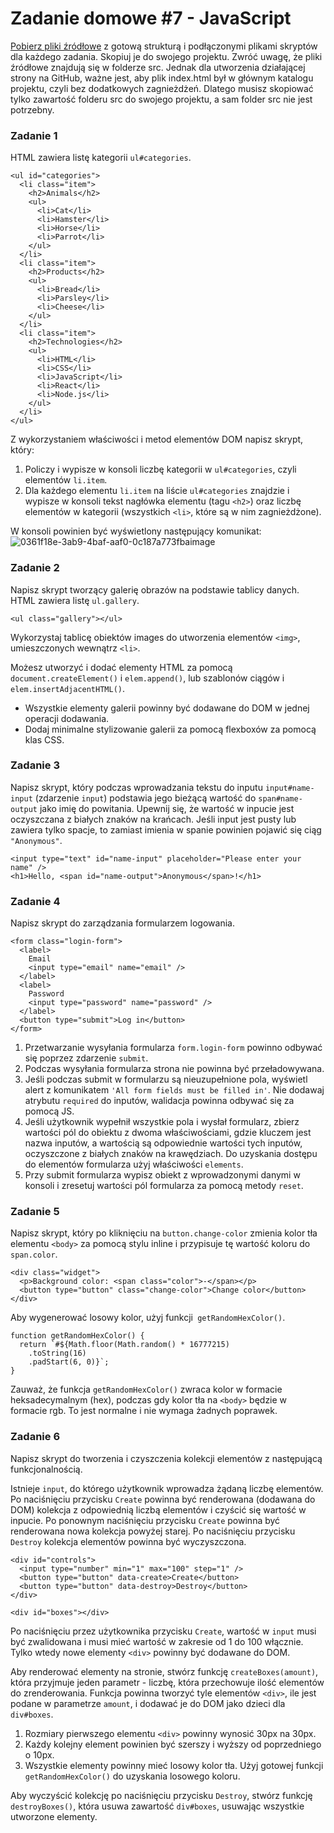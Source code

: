 # Zadanie domowe #7 - JavaScript

[Pobierz pliki źródłowe]([https://github.com/goitacademy/javascript-homework/tree/main/v3/07/src](https://minhaskamal.github.io/DownGit/#/home?url=https://github.com/goitacademy/javascript-homework/tree/main/v3/07/src)) z gotową strukturą i podłączonymi plikami skryptów dla każdego zadania. Skopiuj je do swojego projektu. Zwróć uwagę, że pliki źródłowe znajdują się w folderze src. Jednak dla utworzenia działającej strony na GitHub, ważne jest, aby plik index.html był w głównym katalogu projektu, czyli bez dodatkowych zagnieżdżeń. Dlatego musisz skopiować tylko zawartość folderu src do swojego projektu, a sam folder src nie jest potrzebny.

### Zadanie 1
HTML zawiera listę kategorii `ul#categories`.
```
<ul id="categories">
  <li class="item">
    <h2>Animals</h2>
    <ul>
      <li>Cat</li>
      <li>Hamster</li>
      <li>Horse</li>
      <li>Parrot</li>
    </ul>
  </li>
  <li class="item">
    <h2>Products</h2>
    <ul>
      <li>Bread</li>
      <li>Parsley</li>
      <li>Cheese</li>
    </ul>
  </li>
  <li class="item">
    <h2>Technologies</h2>
    <ul>
      <li>HTML</li>
      <li>CSS</li>
      <li>JavaScript</li>
      <li>React</li>
      <li>Node.js</li>
    </ul>
  </li>
</ul>
```
Z wykorzystaniem właściwości i metod elementów DOM napisz skrypt, który:

1. Policzy i wypisze w konsoli liczbę kategorii w `ul#categories`, czyli elementów `li.item`.
2. Dla każdego elementu `li.item` na liście `ul#categories` znajdzie i wypisze w konsoli tekst nagłówka elementu (tagu `<h2>`) oraz liczbę elementów w kategorii (wszystkich `<li>`, które są w nim zagnieżdżone).

W konsoli powinien być wyświetlony następujący komunikat:
![0361f18e-3ab9-4baf-aaf0-0c187a773fbaimage](https://github.com/user-attachments/assets/9d9f6e21-b1f4-47a1-b7e6-2b702514ec06)

### Zadanie 2

Napisz skrypt tworzący galerię obrazów na podstawie tablicy danych. HTML zawiera listę `ul.gallery`.
```
<ul class="gallery"></ul>
```
Wykorzystaj tablicę obiektów images do utworzenia elementów `<img>`, umieszczonych wewnątrz `<li>`.


Możesz utworzyć i dodać elementy HTML za pomocą `document.createElement()` i `elem.append()`, lub szablonów ciągów i `elem.insertAdjacentHTML()`.

* Wszystkie elementy galerii powinny być dodawane do DOM w jednej operacji dodawania.
* Dodaj minimalne stylizowanie galerii za pomocą flexboxów za pomocą klas CSS.


### Zadanie 3

Napisz skrypt, który podczas wprowadzania tekstu do inputu `input#name-input` (zdarzenie `input`) podstawia jego bieżącą wartość do `span#name-output` jako imię do powitania. Upewnij się, że wartość w inpucie jest oczyszczana z białych znaków na krańcach. Jeśli input jest pusty lub zawiera tylko spacje, to zamiast imienia w spanie powinien pojawić się ciąg `"Anonymous"`.
```
<input type="text" id="name-input" placeholder="Please enter your name" />
<h1>Hello, <span id="name-output">Anonymous</span>!</h1>
```

### Zadanie 4

Napisz skrypt do zarządzania formularzem logowania.
```
<form class="login-form">
  <label>
    Email
    <input type="email" name="email" />
  </label>
  <label>
    Password
    <input type="password" name="password" />
  </label>
  <button type="submit">Log in</button>
</form>
```
1. Przetwarzanie wysyłania formularza `form.login-form` powinno odbywać się poprzez zdarzenie `submit`.
2. Podczas wysyłania formularza strona nie powinna być przeładowywana.
3. Jeśli podczas submit w formularzu są nieuzupełnione pola, wyświetl alert z komunikatem `'All form fields must be filled in'`. Nie dodawaj atrybutu `required` do inputów, walidacja powinna odbywać się za pomocą JS.
4. Jeśli użytkownik wypełnił wszystkie pola i wysłał formularz, zbierz wartości pól do obiektu z dwoma właściwościami, gdzie kluczem jest nazwa inputów, a wartością są odpowiednie wartości tych inputów, oczyszczone z białych znaków na krawędziach. Do uzyskania dostępu do elementów formularza użyj właściwości `elements`.
5. Przy submit formularza wypisz obiekt z wprowadzonymi danymi w konsoli i zresetuj wartości pól formularza za pomocą metody `reset`.

### Zadanie 5

Napisz skrypt, który po kliknięciu na `button.change-color` zmienia kolor tła elementu `<body>` za pomocą stylu inline i przypisuje tę wartość koloru do `span.color`.
```
<div class="widget">
  <p>Background color: <span class="color">-</span></p>
  <button type="button" class="change-color">Change color</button>
</div>
```
Aby wygenerować losowy kolor, użyj funkcji` getRandomHexColor()`.
```
function getRandomHexColor() {
  return `#${Math.floor(Math.random() * 16777215)
    .toString(16)
    .padStart(6, 0)}`;
}
```
Zauważ, że funkcja `getRandomHexColor()` zwraca kolor w formacie heksadecymalnym (hex), podczas gdy kolor tła na `<body>` będzie w formacie rgb. To jest normalne i nie wymaga żadnych poprawek.

### Zadanie 6

Napisz skrypt do tworzenia i czyszczenia kolekcji elementów z następującą funkcjonalnością.


Istnieje `input`, do którego użytkownik wprowadza żądaną liczbę elementów. Po naciśnięciu przycisku `Create` powinna być renderowana (dodawana do DOM) kolekcja z odpowiednią liczbą elementów i czyścić się wartość w inpucie. Po ponownym naciśnięciu przycisku `Create` powinna być renderowana nowa kolekcja powyżej starej. Po naciśnięciu przycisku `Destroy` kolekcja elementów powinna być wyczyszczona.
```
<div id="controls">
  <input type="number" min="1" max="100" step="1" />
  <button type="button" data-create>Create</button>
  <button type="button" data-destroy>Destroy</button>
</div>

<div id="boxes"></div>
```
Po naciśnięciu przez użytkownika przycisku `Create`, wartość w `input` musi być zwalidowana i musi mieć wartość w zakresie od 1 do 100 włącznie. Tylko wtedy nowe elementy `<div>` powinny być dodawane do DOM.


Aby renderować elementy na stronie, stwórz funkcję `createBoxes(amount)`, która przyjmuje jeden parametr - liczbę, która przechowuje ilość elementów do zrenderowania. Funkcja powinna tworzyć tyle elementów `<div>`, ile jest podane w parametrze `amount`, i dodawać je do DOM jako dzieci dla `div#boxes`.

1. Rozmiary pierwszego elementu `<div>` powinny wynosić 30px na 30px.
2. Każdy kolejny element powinien być szerszy i wyższy od poprzedniego o 10px.
3. Wszystkie elementy powinny mieć losowy kolor tła. Użyj gotowej funkcji `getRandomHexColor()` do uzyskania losowego koloru.

Aby wyczyścić kolekcję po naciśnięciu przycisku `Destroy`, stwórz funkcję `destroyBoxes()`, która usuwa zawartość `div#boxes`, usuwając wszystkie utworzone elementy.
